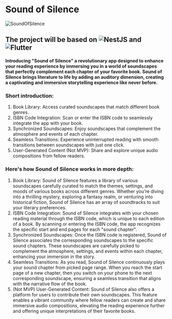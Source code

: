 # Sound of Silence

![SoundOfSilence](https://github.com/pr0xyMity/sound-of-silence/assets/18540580/e3879a44-c826-4bbd-bfb8-c870364a8cb6)

## The project will be based on ![NestJS](https://img.shields.io/badge/nestjs-%23E0234E.svg?style=for-the-badge&logo=nestjs&logoColor=white) and ![Flutter](https://img.shields.io/badge/Flutter-%2302569B.svg?style=for-the-badge&logo=Flutter&logoColor=white)

#### Introducing "Sound of Silence" a revolutionary app designed to enhance your reading experience by immersing you in a world of soundscapes that perfectly complement each chapter of your favorite book. Sound of Silence brings literature to life by adding an auditory dimension, creating a captivating and immersive storytelling experience like never before.

### Short introduction:
1. Book Library: Access curated soundscapes that match different book genres.
2. ISBN Code Integration: Scan or enter the ISBN code to seamlessly integrate the app with your book.
3. Synchronized Soundscapes: Enjoy soundscapes that complement the atmosphere and events of each chapter.
4. Seamless Transitions: Experience uninterrupted reading with smooth transitions between soundscapes with just one click.
5. User-Generated Content (Not MVP): Share and explore unique audio compositions from fellow readers.

### Here's how Sound of Silence works in more depth:
1. Book Library: Sound of Silence features a library of various soundscapes carefully curated to match the themes, settings, and moods of various books across different genres. Whether you're diving into a thrilling mystery, exploring a fantasy realm, or venturing into historical fiction, Sound of Silence has an array of soundtracks to suit your literary preferences.
2. ISBN Code Integration: Sound of Silence integrates with your chosen reading material through the ISBN code, which is unique to each edition of a book. By scanning or entering the ISBN code, the app recognizes the specific start and end pages for each "sound chapter".
3. Synchronized Soundscapes: Once the ISBN code is registered, Sound of Silence associates the corresponding soundscapes to the specific sound chapters. These soundscapes are carefully picked to complement the atmosphere, settings, and events within each chapter, enhancing your immersion in the story.
4. Seamless Transitions: As you read, Sound of Silence continuously plays your sound chapter from picked page range. When you reach the start page of a new chapter, then you switch on your phone to the next corresponding soundscape, ensuring a seamless transition that aligns with the narrative flow of the book.
5. (Not MVP) User-Generated Content: Sound of Silence also offers a platform for users to contribute their own soundscapes. This feature enables a vibrant community where fellow readers can create and share immersive audio compositions, elevating the reading experience further and offering unique interpretations of their favorite books.

